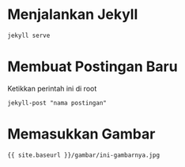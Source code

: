 # Menjalankan Jekyll

	jekyll serve

# Membuat Postingan Baru

Ketikkan perintah ini di root

	jekyll-post "nama postingan"

# Memasukkan Gambar

	{{ site.baseurl }}/gambar/ini-gambarnya.jpg